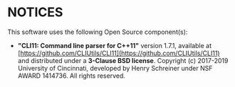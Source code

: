 # NOTICES

This software uses the following Open Source component(s):

* **"CLI11: Command line parser for C++11"** version 1.7.1, available at [https://github.com/CLIUtils/CLI11](https://github.com/CLIUtils/CLI11) and distributed under a **3-Clause BSD license**. Copyright (c) 2017-2019 University of Cincinnati, developed by Henry Schreiner under NSF AWARD 1414736. All rights reserved.
